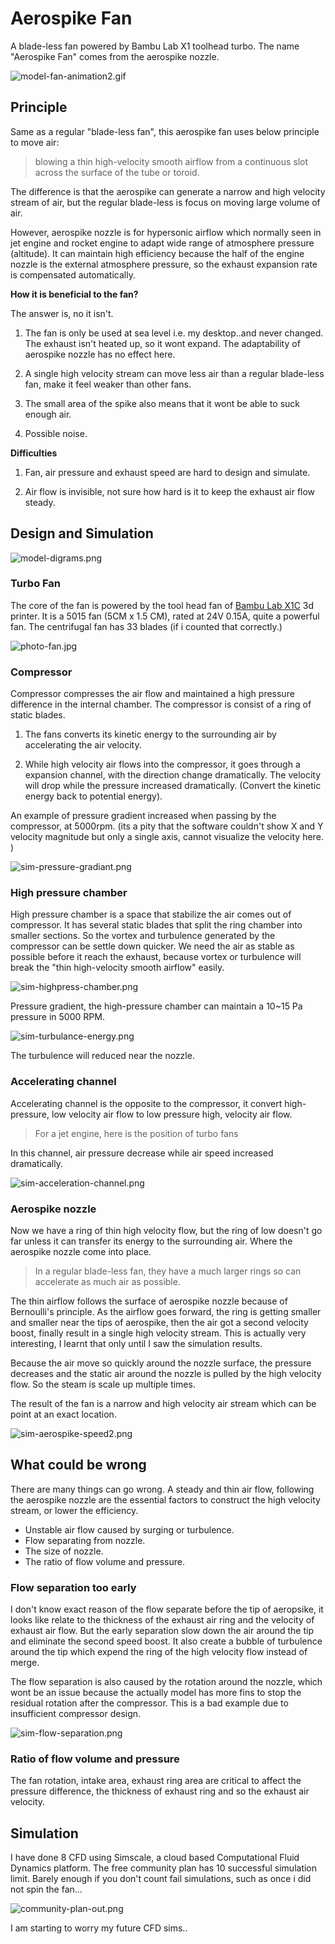# Aerospike Fan

A blade-less fan powered by Bambu Lab X1 toolhead turbo. The name "Aerospike Fan" comes from the aerospike nozzle. 

![model-fan-animation2.gif](figures/model-fan-animation2.gif)

## Principle

Same as a regular "blade-less fan", this aerospike fan uses below principle to move air: 

> blowing a thin high-velocity smooth airflow from a continuous slot across the surface of the tube or toroid.

The difference is that the aerospike can generate a narrow and high velocity stream of air, but the regular blade-less is focus on moving large volume of air. 

However, aerospike nozzle is for hypersonic airflow which normally seen in jet engine and rocket engine to adapt wide range of atmosphere pressure (altitude). It can maintain high efficiency because the half of the engine nozzle is the external atmosphere pressure, so the exhaust expansion rate is compensated automatically. 

**How it is beneficial to the fan?**

The answer is, no it isn't. 

1. The fan is only be used at sea level i.e. my desktop..and never changed. The exhaust isn't heated up, so it wont expand. The adaptability of aerospike nozzle has no effect here.

2. A single high velocity stream can move less air than a regular blade-less fan, make it feel weaker than other fans. 

3. The small area of the spike also means that it wont be able to suck enough air. 

4. Possible noise. 

**Difficulties**

1. Fan, air pressure and exhaust speed are hard to design and simulate. 

2. Air flow is invisible, not sure how hard is it to keep the exhaust air flow steady.

## Design and Simulation

![model-digrams.png](figures/model-digrams.png)

### Turbo Fan

The core of the fan is powered by the tool head fan of [Bambu Lab X1C](https://bambulab.com/) 3d printer. It is a 5015 fan (5CM x 1.5 CM), rated at 24V 0.15A, quite a powerful fan. The centrifugal fan has 33 blades (if i counted that correctly.)

![photo-fan.jpg](figures/photo-fan.jpg)



### Compressor

Compressor compresses the air flow and maintained a high pressure difference in the internal chamber. The compressor is consist of a ring of static blades. 

1. The fans converts its kinetic energy to the surrounding air by accelerating the air velocity. 

2. While high velocity air flows into the compressor, it goes through a expansion channel, with the direction change dramatically. The velocity will drop while the pressure increased dramatically. (Convert the kinetic energy back to potential energy).

An example of pressure gradient increased when passing by the compressor, at 5000rpm. (its a pity that the software couldn't show X and Y velocity magnitude but only a single axis, cannot visualize the velocity here. )

![sim-pressure-gradiant.png](figures/sim-pressure-gradient.png)

### High pressure chamber

High pressure chamber is a space that stabilize the air comes out of compressor. It has several static blades that split the ring chamber into smaller sections. So the vortex and turbulence generated by the compressor can be settle down quicker. We need the air as stable as possible before it reach the exhaust, because vortex or turbulence will break the "thin high-velocity smooth airflow" easily.

![sim-highpress-chamber.png](figures/sim-highpress-chamber.png)

Pressure gradient, the high-pressure chamber can maintain a 10~15 Pa pressure in 5000 RPM. 

![sim-turbulance-energy.png](figures/sim-turbulance-energy.png)

The turbulence will reduced near the nozzle. 

### Accelerating channel

Accelerating channel is the opposite to the compressor, it convert high-pressure, low velocity air flow to low pressure high, velocity air flow.  

> For a jet engine, here is the position of turbo fans

In this channel, air pressure decrease while air speed increased dramatically. 

![sim-acceleration-channel.png](figures/sim-acceleration-channel.png)

### Aerospike nozzle

Now we have a ring of thin high velocity flow, but the ring of low doesn't go far unless it can transfer its energy to the surrounding air. Where the aerospike nozzle come into place. 

> In a regular blade-less fan, they have a much larger rings so can accelerate as much air as possible. 

The thin airflow follows the surface of aerospike nozzle because of Bernoulli's principle.
As the airflow goes forward, the ring is getting smaller and smaller near the tips of aerospike, then the air got a second velocity boost, finally result in a single high velocity stream. This is actually very interesting, I learnt that only until I saw the simulation results. 

Because the air move so quickly around the nozzle surface, the pressure decreases and the static air around the nozzle is pulled by the high velocity flow. So the steam is scale up  multiple times. 

The result of the fan is a narrow and high velocity air stream which can be point at an exact location. 

![sim-aerospike-speed2.png](figures/sim-aerospike-speed2.png)

## What could be wrong

There are many things can go wrong. 
A steady and thin air flow, following the aerospike nozzle are the essential factors to construct the high velocity stream, or lower the efficiency.

- Unstable air flow caused by surging or turbulence.
- Flow separating from nozzle. 
- The size of nozzle.
- The ratio of flow volume and pressure. 

### Flow separation too early

I don't know exact reason of the flow separate before the tip of aeropsike, it looks like relate to the thickness of the exhaust air ring and the velocity of exhaust air flow. But the early separation slow down the air around the tip and eliminate the second speed boost. It also create a bubble of turbulence around the tip which expend the ring of the high velocity flow instead of merge. 

The flow separation is also caused by the rotation around the nozzle, which wont be an issue because the actually model has more fins to stop the residual rotation after the compressor. This is a bad example due to insufficient compressor design. 

![sim-flow-separation.png](figures/sim-flow-separation.png)

### Ratio of flow volume and pressure

The fan rotation, intake area, exhaust ring area are critical to affect the pressure difference, the thickness of exhaust ring and so the exhaust air velocity. 

## Simulation

I have done 8 CFD using Simscale, a cloud based Computational Fluid Dynamics platform. The free community plan has 10 successful simulation limit. Barely enough if you don't count fail simulations, such as once i did not spin the fan... 

![community-plan-out.png](figures/community-plan-ran-out.png)

I am starting to worry my future CFD sims..
